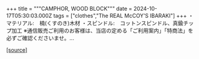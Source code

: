 +++
title = """CAMPHOR, WOOD BLOCK"""
date = 2024-10-17T05:30:03.000Z
tags = ["clothes","The REAL McCOY'S IBARAKI"]
+++
・マテリアル:　楠(くすのき)木材 ・スピンドル:　コットンスピンドル、真鍮チップ加工 ※通信販売ご利用のお客様は、当店の定める「ご利用案内」「特商法」を必ずご確認くださいませ。...

[[source]](https://the-realmccoys.ocnk.net/product/1242)
